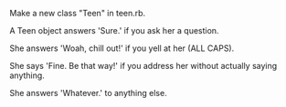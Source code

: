 Make a new class "Teen" in teen.rb. 

A Teen object answers 'Sure.' if you ask her a question.

She answers 'Woah, chill out!' if you yell at her (ALL CAPS).

She says 'Fine. Be that way!' if you address her without actually saying anything.

She answers 'Whatever.' to anything else.